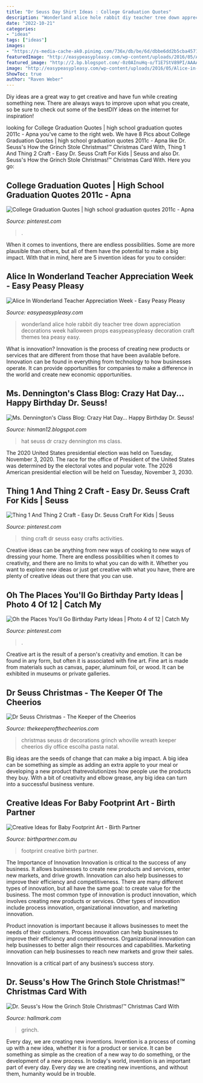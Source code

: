 ```yaml
---
title: "Dr Seuss Day Shirt Ideas : College Graduation Quotes"
description: "Wonderland alice hole rabbit diy teacher tree down appreciation decorations week halloween props easypeasypleasy decoration craft themes tea peasy easy"
date: "2022-10-21"
categories:
- "ideas"
tags: ["ideas"]
images:
- "https://s-media-cache-ak0.pinimg.com/736x/db/be/6d/dbbe6dd2b5cba45713c2b9e395f93a35.jpg"
featuredImage: "http://easypeasypleasy.com/wp-content/uploads/2016/05/Alice-in-Wonderland-Down-the-Rabbit-Hole.jpg"
featured_image: "http://2.bp.blogspot.com/-0z0AInuHq-o/T1E7StV89PI/AAAAAAAAA-Q/2cvo25V-qq8/s1600/IMAG0908.jpg"
image: "http://easypeasypleasy.com/wp-content/uploads/2016/05/Alice-in-Wonderland-Down-the-Rabbit-Hole.jpg"
ShowToc: true
author: "Raven Weber"
---
```



Diy ideas are a great way to get creative and have fun while creating something new. There are always ways to improve upon what you create, so be sure to check out some of the bestDIY ideas on the internet for inspiration!

	

		
looking for College Graduation Quotes | high school graduation quotes 2011c - Apna you've came to the right web. We have 8 Pics about College Graduation Quotes | high school graduation quotes 2011c - Apna like Dr. Seuss&#039;s How the Grinch Stole Christmas!™ Christmas Card With, Thing 1 And Thing 2 Craft - Easy Dr. Seuss Craft For Kids | Seuss and also Dr. Seuss&#039;s How the Grinch Stole Christmas!™ Christmas Card With. Here you go:
		
    
## College Graduation Quotes | High School Graduation Quotes 2011c - Apna

<img loading=lazy src="https://s-media-cache-ak0.pinimg.com/736x/db/be/6d/dbbe6dd2b5cba45713c2b9e395f93a35.jpg" onerror="this.onerror=null;this.src='https://tse4.mm.bing.net/th?id=OIP.lL-4lvnESq6xwZzEf_KOIQHaFj&amp;pid=15.1';" alt="College Graduation Quotes | high school graduation quotes 2011c - Apna">

_Source: pinterest.com_

>. 

	

When it comes to inventions, there are endless possibilities. Some are more plausible than others, but all of them have the potential to make a big impact. With that in mind, here are 5 invention ideas for you to consider: 

    
## Alice In Wonderland Teacher Appreciation Week - Easy Peasy Pleasy

<img loading=lazy src="http://easypeasypleasy.com/wp-content/uploads/2016/05/Alice-in-Wonderland-Down-the-Rabbit-Hole.jpg" onerror="this.onerror=null;this.src='https://tse2.mm.bing.net/th?id=OIP.-tmPAb184KG1BdEQ20CpqAHaLE&amp;pid=15.1';" alt="Alice In Wonderland Teacher Appreciation Week - Easy Peasy Pleasy">

_Source: easypeasypleasy.com_

>wonderland alice hole rabbit diy teacher tree down appreciation decorations week halloween props easypeasypleasy decoration craft themes tea peasy easy. 

	

What is innovation?
Innovation is the process of creating new products or services that are different from those that have been available before. Innovation can be found in everything from technology to how businesses operate. It can provide opportunities for companies to make a difference in the world and create new economic opportunities.

    
## Ms. Dennington&#039;s Class Blog: Crazy Hat Day... Happy Birthday Dr. Seuss!

<img loading=lazy src="http://2.bp.blogspot.com/-0z0AInuHq-o/T1E7StV89PI/AAAAAAAAA-Q/2cvo25V-qq8/s1600/IMAG0908.jpg" onerror="this.onerror=null;this.src='https://tse3.mm.bing.net/th?id=OIP.gy5cN4lhwf5gRbQwhqVTmQHaJ4&amp;pid=15.1';" alt="Ms. Dennington&#039;s Class Blog: Crazy Hat Day... Happy Birthday Dr. Seuss!">

_Source: hinman12.blogspot.com_

>hat seuss dr crazy dennington ms class. 

	

The 2020 United States presidential election was held on Tuesday, November 3, 2020. The race for the office of President of the United States was determined by the electoral votes and popular vote. The 2026 American presidential election will be held on Tuesday, November 3, 2030.

    
## Thing 1 And Thing 2 Craft - Easy Dr. Seuss Craft For Kids | Seuss

<img loading=lazy src="https://i.pinimg.com/originals/76/f9/91/76f9911775248dc9d2722bfc8e2c37fd.jpg" onerror="this.onerror=null;this.src='https://tse3.mm.bing.net/th?id=OIP.ZGaPVt2zDyOMl_ICZgaXPwHaNU&amp;pid=15.1';" alt="Thing 1 And Thing 2 Craft - Easy Dr. Seuss Craft For Kids | Seuss">

_Source: pinterest.com_

>thing craft dr seuss easy crafts activities. 

	

Creative ideas can be anything from new ways of cooking to new ways of dressing your home. There are endless possibilities when it comes to creativity, and there are no limits to what you can do with it. Whether you want to explore new ideas or just get creative with what you have, there are plenty of creative ideas out there that you can use.

    
## Oh The Places You&#039;ll Go Birthday Party Ideas | Photo 4 Of 12 | Catch My

<img loading=lazy src="https://i.pinimg.com/736x/49/e6/b4/49e6b40c0e6f275c5381ff5e654e54d3.jpg" onerror="this.onerror=null;this.src='https://tse3.mm.bing.net/th?id=OIP.niR4xgMyUKH7sTGYUjBgMQHaFj&amp;pid=15.1';" alt="Oh the Places You&#039;ll Go Birthday Party Ideas | Photo 4 of 12 | Catch My">

_Source: pinterest.com_

>. 

	

Creative art is the result of a person's creativity and emotion. It can be found in any form, but often it is associated with fine art. Fine art is made from materials such as canvas, paper, aluminum foil, or wood. It can be exhibited in museums or private galleries.

    
## Dr Seuss Christmas - The Keeper Of The Cheerios

<img loading=lazy src="http://www.thekeeperofthecheerios.com/wp-content/uploads/2013/12/c4-1.jpg" onerror="this.onerror=null;this.src='https://tse3.mm.bing.net/th?id=OIP.PzXvYtDB7T4a1WI_CqyZKgHaF5&amp;pid=15.1';" alt="Dr Seuss Christmas - The Keeper of the Cheerios">

_Source: thekeeperofthecheerios.com_

>christmas seuss dr decorations grinch whoville wreath keeper cheerios diy office escolha pasta natal. 

	

Big ideas are the seeds of change that can make a big impact. A big idea can be something as simple as adding an extra apple to your meal or developing a new product thatrevolutionizes how people use the products they buy. With a bit of creativity and elbow grease, any big idea can turn into a successful business venture.

    
## Creative Ideas For Baby Footprint Art - Birth Partner

<img loading=lazy src="https://birthpartner.com.au/wp-content/uploads/2016/05/baby-footprint-art-5.jpg" onerror="this.onerror=null;this.src='https://tse3.mm.bing.net/th?id=OIP.ucR7HVipYK6gKOYSozivyAHaFi&amp;pid=15.1';" alt="Creative Ideas for Baby Footprint Art - Birth Partner">

_Source: birthpartner.com.au_

>footprint creative birth partner. 

	

The Importance of Innovation
Innovation is critical to the success of any business. It allows businesses to create new products and services, enter new markets, and drive growth. Innovation can also help businesses to improve their efficiency and competitiveness.
There are many different types of innovation, but all have the same goal: to create value for the business. The most common type of innovation is product innovation, which involves creating new products or services. Other types of innovation include process innovation, organizational innovation, and marketing innovation.

Product innovation is important because it allows businesses to meet the needs of their customers. Process innovation can help businesses to improve their efficiency and competitiveness. Organizational innovation can help businesses to better align their resources and capabilities. Marketing innovation can help businesses to reach new markets and grow their sales.

Innovation is a critical part of any business’s success story.

    
## Dr. Seuss&#039;s How The Grinch Stole Christmas!™ Christmas Card With

<img loading=lazy src="https://www.hallmark.com/dw/image/v2/AALB_PRD/on/demandware.static/-/Sites-hallmark-master/default/dwb02642f4/images/finished-goods/products/399XXI4004/Dr.-Seuss-Grinch-Christmas-Card-With-Decoration-for-Kids_399XXI4004_03.jpg?sw=1200&amp;sh=1200&amp;sm=fit" onerror="this.onerror=null;this.src='https://tse1.mm.bing.net/th?id=OIP.vGx7bwkA3bHUxpt48DXH4QHaHa&amp;pid=15.1';" alt="Dr. Seuss&#039;s How the Grinch Stole Christmas!™ Christmas Card With">

_Source: hallmark.com_

>grinch. 

	

Every day, we are creating new inventions.
Invention is a process of coming up with a new idea, whether it is for a product or service. It can be something as simple as the creation of a new way to do something, or the development of a new process. In today's world, invention is an important part of every day. Every day we are creating new inventions, and without them, humanity would be in trouble.

